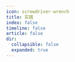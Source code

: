 ```yaml
---
icon: screwdriver-wrench
title: 实践
index: false
timeline: false
article: false
dir:
  collapsible: false
  expanded: true
---
```

